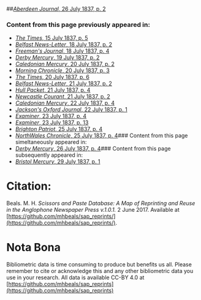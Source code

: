 ##[*Aberdeen Journal*, 26 July 1837, p. 2](https://mhbeals.github.io/sap_html/Aberdeen-Journal/Aberdeen-Journal-26-July-1837-p-2)

### Content from this page previously appeared in:
+ [*The Times*, 15 July 1837, p. 5](https://mhbeals.github.io/sap_html/The-Times/The-Times-15-July-1837-p-5)
+ [*Belfast News-Letter*, 18 July 1837, p. 2](https://mhbeals.github.io/sap_html/Belfast-News-Letter/Belfast-News-Letter-18-July-1837-p-2)
+ [*Freeman's Journal*, 18 July 1837, p. 4](https://mhbeals.github.io/sap_html/Freeman's-Journal/Freeman's-Journal-18-July-1837-p-4)
+ [*Derby Mercury*, 19 July 1837, p. 2](https://mhbeals.github.io/sap_html/Derby-Mercury/Derby-Mercury-19-July-1837-p-2)
+ [*Caledonian Mercury*, 20 July 1837, p. 2](https://mhbeals.github.io/sap_html/Caledonian-Mercury/Caledonian-Mercury-20-July-1837-p-2)
+ [*Morning Chronicle*, 20 July 1837, p. 3](https://mhbeals.github.io/sap_html/Morning-Chronicle/Morning-Chronicle-20-July-1837-p-3)
+ [*The Times*, 20 July 1837, p. 6](https://mhbeals.github.io/sap_html/The-Times/The-Times-20-July-1837-p-6)
+ [*Belfast News-Letter*, 21 July 1837, p. 2](https://mhbeals.github.io/sap_html/Belfast-News-Letter/Belfast-News-Letter-21-July-1837-p-2)
+ [*Hull Packet*, 21 July 1837, p. 4](https://mhbeals.github.io/sap_html/Hull-Packet/Hull-Packet-21-July-1837-p-4)
+ [*Newcastle Courant*, 21 July 1837, p. 2](https://mhbeals.github.io/sap_html/Newcastle-Courant/Newcastle-Courant-21-July-1837-p-2)
+ [*Caledonian Mercury*, 22 July 1837, p. 4](https://mhbeals.github.io/sap_html/Caledonian-Mercury/Caledonian-Mercury-22-July-1837-p-4)
+ [*Jackson's Oxford Journal*, 22 July 1837, p. 1](https://mhbeals.github.io/sap_html/Jackson's-Oxford-Journal/Jackson's-Oxford-Journal-22-July-1837-p-1)
+ [*Examiner*, 23 July 1837, p. 4](https://mhbeals.github.io/sap_html/Examiner/Examiner-23-July-1837-p-4)
+ [*Examiner*, 23 July 1837, p. 13](https://mhbeals.github.io/sap_html/Examiner/Examiner-23-July-1837-p-13)
+ [*Brighton Patriot*, 25 July 1837, p. 4](https://mhbeals.github.io/sap_html/Brighton-Patriot/Brighton-Patriot-25-July-1837-p-4)
+ [*NorthWales Chronicle*, 25 July 1837, p. 4](https://mhbeals.github.io/sap_html/NorthWales-Chronicle/NorthWales-Chronicle-25-July-1837-p-4)### Content from this page simeltaneously appeared in:
+ [*Derby Mercury*, 26 July 1837, p. 4](https://mhbeals.github.io/sap_html/Derby-Mercury/Derby-Mercury-26-July-1837-p-4)### Content from this page subsequently appeared in:
+ [*Bristol Mercury*, 29 July 1837, p. 1](https://mhbeals.github.io/sap_html/Bristol-Mercury/Bristol-Mercury-29-July-1837-p-1)
                    
# Citation: 

Beals. M. H. *Scissors and Paste Database: A Map of Reprinting and Reuse in the Anglophone Newspaper Press v.1.0.1.* 2 June 2017. Available at [https://github.com/mhbeals/sap_reprints/](https://github.com/mhbeals/sap_reprints/). 
                    
# Nota Bona

Bibliometric data is time consuming to produce but benefits us all. Please remember to cite or acknowledge this and any other bibliometric data you use in your research. All data is available CC-BY 4.0 at [https://github.com/mhbeals/sap_reprints](https://github.com/mhbeals/sap_reprints)